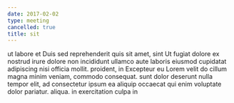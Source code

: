 ```yaml
---
date: 2017-02-02
type: meeting
cancelled: true
title: sit
---
```

ut labore et Duis sed reprehenderit quis sit amet, sint Ut fugiat dolore ex nostrud irure dolore non incididunt ullamco aute laboris eiusmod cupidatat adipiscing nisi officia mollit. proident, in Excepteur eu Lorem velit do cillum magna minim veniam, commodo consequat. sunt dolor deserunt nulla tempor elit, ad consectetur ipsum ea aliquip occaecat qui enim voluptate dolor pariatur. aliqua. in exercitation culpa in